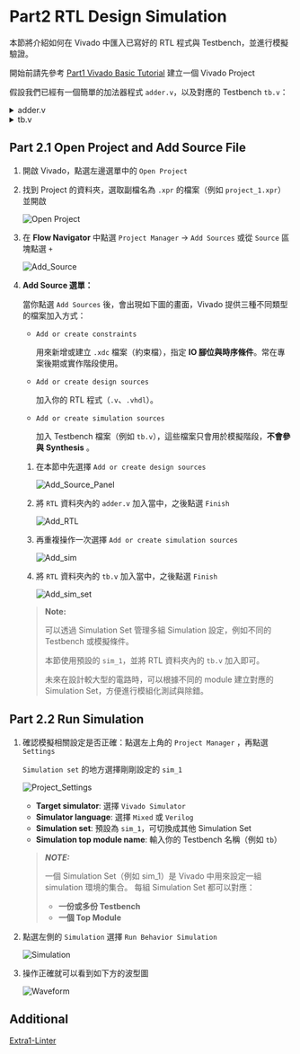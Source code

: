# Part2 RTL Design Simulation

本節將介紹如何在 Vivado 中匯入已寫好的 RTL 程式與 Testbench，並進行模擬驗證。

開始前請先參考 [Part1 Vivado Basic Tutorial](../Part1-Vivado-Basic-Tutorial/README.md)
建立一個 Vivado Project

假設我們已經有一個簡單的加法器程式 `adder.v`，以及對應的 Testbench `tb.v`：

<details>
<summary>adder.v</summary>

```verilog
module adder(
    input clk,
    input rst,
    input [7:0] a,
    input [7:0] b,
    output reg  [7:0]   c
    );

always @(posedge clk or posedge rst) begin
   if (rst)
     c <= 0;
   else
     c <= a + b;
 end

endmodule
```

</details>

<details>
<summary>tb.v</summary>

```verilog
module tb ();
    //Inputs
    reg clk;
    reg rst;
    reg [7:0] a;
    reg [7:0] b;
    //Output
    wire [7:0] c;

    adder adder_i   (
        .clk(clk),
        .rst(rst),
        .a(a),
        .b(b),
        .c(c)
    );

    initial begin
        //Initialize
        clk = 0;
        rst = 0;
        a = 0;
        b = 0;
        #10;
        rst = 1;
        #10;
        rst = 0;
        #100;
        a = 4;
        b = 7;
        #10;
        a = 8;
        b = 17;
    end

    always #5 clk = ~clk ;

endmodule
```

</details>

## Part 2.1 Open Project and Add Source File

1. 開啟 Vivado，點選左邊選單中的 `Open Project`

2. 找到 Project 的資料夾，選取副檔名為 `.xpr` 的檔案（例如 `project_1.xpr`）並開啟

    ![Open Project](./png/Open_Project.png)

3. 在 **Flow Navigator** 中點選 `Project Manager` → `Add Sources` 或從 `Source` 區塊點選 `+`

    ![Add_Source](./png/Add_Source.png)

4. **Add Source 選單：**

   當你點選 `Add Sources` 後，會出現如下圖的畫面，Vivado 提供三種不同類型的檔案加入方式：

   - `Add or create constraints`

     用來新增或建立 `.xdc` 檔案（約束檔），指定 **IO 腳位與時序條件**。常在專案後期或實作階段使用。

   - `Add or create design sources`

     加入你的 RTL 程式（`.v`、`.vhdl`）。

   - `Add or create simulation sources`

     加入 Testbench 檔案（例如 `tb.v`），這些檔案只會用於模擬階段，**不會參與 Synthesis** 。

    1. 在本節中先選擇 `Add or create design sources`

        ![Add_Source_Panel](./png/Add_Source_Panel.png)

    2. 將 `RTL` 資料夾內的 `adder.v` 加入當中，之後點選 `Finish`

        ![Add_RTL](./png/Add_RTL.png)

    3. 再重複操作一次選擇 `Add or create simulation sources`

        ![Add_sim](./png/Add_sim.png)

    4. 將 `RTL` 資料夾內的 `tb.v` 加入當中，之後點選 `Finish`

        ![Add_sim_set](./png/Add_simulation_set.png)

    > **Note:**
    >
    > 可以透過 Simulation Set 管理多組 Simulation 設定，例如不同的 Testbench 或模擬條件。
    >
    > 本節使用預設的 `sim_1`，並將 RTL 資料夾內的 `tb.v` 加入即可。
    >
    > 未來在設計較大型的電路時，可以根據不同的 module 建立對應的 Simulation Set，方便進行模組化測試與除錯。

## Part 2.2 Run Simulation

1. 確認模擬相關設定是否正確：點選左上角的 `Project Manager` ，再點選 `Settings`

    `Simulation set` 的地方選擇剛剛設定的 `sim_1`

    ![Project_Settings](./png/Project_settings.png)

    - **Target simulator**: 選擇 `Vivado Simulator`
    - **Simulator language**: 選擇 `Mixed` 或 `Verilog`
    - **Simulation set**: 預設為 `sim_1`，可切換成其他 Simulation Set
    - **Simulation top module name**: 輸入你的 Testbench 名稱（例如 `tb`）

    > **_NOTE:_**
    >
    > 一個 Simulation Set（例如 sim_1）是 Vivado 中用來設定一組 simulation 環境的集合。
    > 每組 Simulation Set 都可以對應：
    >
    > - **一份或多份 Testbench**
    > - **一個 Top Module**

2. 點選左側的 `Simulation` 選擇 `Run Behavior Simulation`

    ![Simulation](./png/Simulation.png)

3. 操作正確就可以看到如下方的波型圖

    ![Waveform](./png/Waveform.png)

## Additional

[Extra1-Linter](../Extra1-Linter/)
